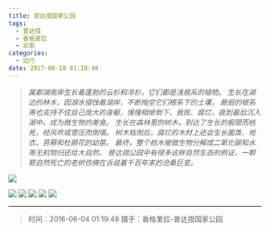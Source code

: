 ```yaml
---
title: 普达措国家公园
tags:
  - 普达措
  - 香格里拉
  - 云南
categories:
  - 远行
date: 2017-06-10 01:19:48
---
```


> *属都湖南岸生长着蓬勃的云杉和冷杉，它们都是浅根系的植物。*
> *生长在湖边的林木，因湖水侵蚀着湖岸，不断掏空它们根系下的土壤，*
> *脆弱的根系再也支持不住自己庞大的身躯，慢慢相继倒下，衰败、腐烂，直到最后沉入湖中，成为微生物的美食。*
> *生长在森林里的树木，到达了生长的极限而枯死，经风吹或雪压而倒塌。*
> *树木枯倒后，腐烂的木材上还会生长菌类、地衣、苔藓和杜鹃花的幼苗。*
> *最终，整个枯木被微生物分解成二氧化碳和水等无机物归还给大自然。*
> *普达措公园中有很多这样自然生态的例证，一颗颗自然死亡的老树仿佛在诉说着千百年来的沧桑巨变。*


![](/images/Photography/Pudacuo-Park_1.jpg)

<!-- more -->

![](/images/Photography/Pudacuo-Park_2.jpg)
![](/images/Photography/Pudacuo-Park_3.jpg)
![](/images/Photography/Pudacuo-Park_4.jpg)
![](/images/Photography/Pudacuo-Park_5.jpg)
![](/images/Photography/Pudacuo-Park_7.jpg)

---

> 时间：2016-06-04 01:19:48
> 摄于：香格里拉-普达措国家公园